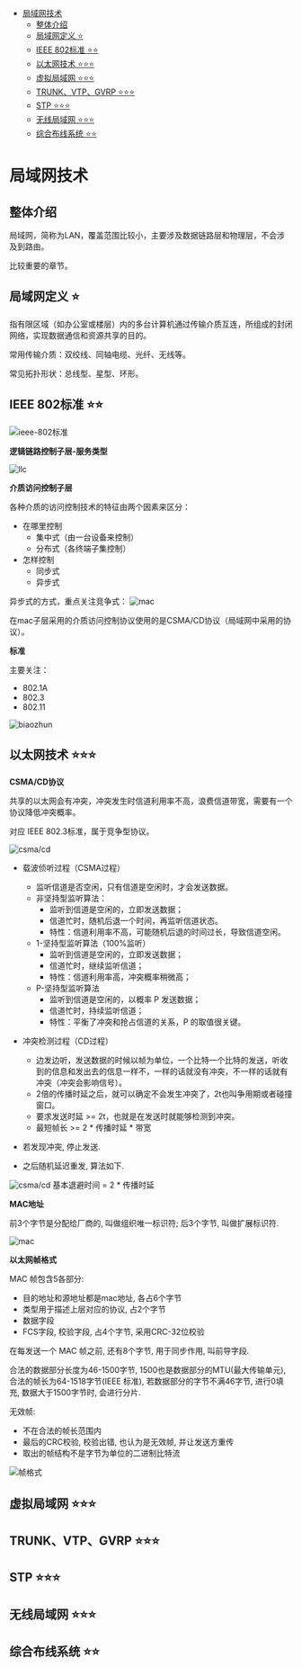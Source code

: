 
- [局域网技术](#局域网技术)
  - [整体介绍](#整体介绍)
  - [局域网定义 ⭐](#局域网定义-)
  - [IEEE 802标准 ⭐⭐](#ieee-802标准-)
  - [以太网技术 ⭐⭐⭐](#以太网技术-)
  - [虚拟局域网 ⭐⭐⭐](#虚拟局域网-)
  - [TRUNK、VTP、GVRP ⭐⭐⭐](#trunkvtpgvrp-)
  - [STP ⭐⭐⭐](#stp-)
  - [无线局域网 ⭐⭐⭐](#无线局域网-)
  - [综合布线系统 ⭐⭐](#综合布线系统-)

# 局域网技术

## 整体介绍

局域网，简称为LAN，覆盖范围比较小，主要涉及数据链路层和物理层，不会涉及到路由。

比较重要的章节。

## 局域网定义 ⭐

指有限区域（如办公室或楼层）内的多台计算机通过传输介质互连，所组成的封闭网络，实现数据通信和资源共享的目的。

常用传输介质：双绞线、同轴电缆、光纤、无线等。

常见拓扑形状：总线型、星型、环形。

## IEEE 802标准 ⭐⭐

![ieee-802标准](img/802.png)

**逻辑链路控制子层-服务类型**

![llc](img/llc-func.png)

**介质访问控制子层**

各种介质的访问控制技术的特征由两个因素来区分：
- 在哪里控制
  - 集中式（由一台设备来控制）
  - 分布式（各终端子集控制）
- 怎样控制
  - 同步式
  - 异步式

异步式的方式，重点关注竞争式：
![mac](img/802-mac.png)

在mac子层采用的介质访问控制协议使用的是CSMA/CD协议（局域网中采用的协议）。

**标准**

主要关注：
- 802.1A
- 802.3
- 802.11

![biaozhun](img/802-biaozhun.png)

## 以太网技术 ⭐⭐⭐

**CSMA/CD协议**

共享的以太网会有冲突，冲突发生时信道利用率不高，浪费信道带宽，需要有一个协议降低冲突概率。

对应 IEEE 802.3标准，属于竞争型协议。

![csma/cd](img/csma-cd.png)

- 载波侦听过程（CSMA过程）
  - 监听信道是否空闲，只有信道是空闲时，才会发送数据。
  - 非坚持型监听算法：
    - 监听到信道是空闲的，立即发送数据；
    - 信道忙时，随机后退一个时间，再监听信道状态。
    - 特性：信道利用率不高，可能随机后退的时间过长，导致信道空闲。
  - 1-坚持型监听算法（100%监听）
    - 监听到信道是空闲的，立即发送数据；
    - 信道忙时，继续监听信道；
    - 特性：信道利用率高，冲突概率稍微高；
  - P-坚持型监听算法
    - 监听到信道是空闲的，以概率 P 发送数据；
    - 信道忙时，持续监听信道；
    - 特性：平衡了冲突和抢占信道的关系，P 的取值很关键。

- 冲突检测过程（CD过程）
  - 边发边听，发送数据的时候以帧为单位，一个比特一个比特的发送，听收到的信息和发出去的信息一样不，一样的话就没有冲突，不一样的话就有冲突（冲突会影响信号）。
  - 2倍的传播时延之后，就可以确定不会发生冲突了，2t也叫争用期或者碰撞窗口。
  - 要求发送时延 >= 2t，也就是在发送时就能够检测到冲突。
  - 最短帧长 >= 2 * 传播时延 * 带宽

- 若发现冲突, 停止发送.
- 之后随机延迟重发, 算法如下.

![csma/cd](img/csma-cd-2.png)
基本退避时间 = 2 * 传播时延

**MAC地址**

前3个字节是分配给厂商的, 叫做组织唯一标识符;
后3个字节, 叫做扩展标识符.

![mac](img/mac.png)

**以太网帧格式**

MAC 帧包含5各部分:
- 目的地址和源地址都是mac地址, 各占6个字节
- 类型用于描述上层对应的协议, 占2个字节
- 数据字段
- FCS字段, 校验字段, 占4个字节, 采用CRC-32位校验

在每发送一个 MAC 帧之前, 还有8个字节, 用于同步作用, 叫前导字段.

合法的数据部分长度为46-1500字节, 1500也是数据部分的MTU(最大传输单元), 合法的帧长为64-1518字节(IEEE 标准), 若数据部分的字节不满46字节, 进行0填充, 数据大于1500字节时, 会进行分片.

无效帧:
- 不在合法的帧长范围内
- 最后的CRC校验, 校验出错, 也认为是无效帧, 并让发送方重传
- 取出的帧结构不是字节为单位的二进制比特流

![帧格式](img/frame.png)


## 虚拟局域网 ⭐⭐⭐

## TRUNK、VTP、GVRP ⭐⭐⭐

## STP ⭐⭐⭐

## 无线局域网 ⭐⭐⭐

## 综合布线系统 ⭐⭐
